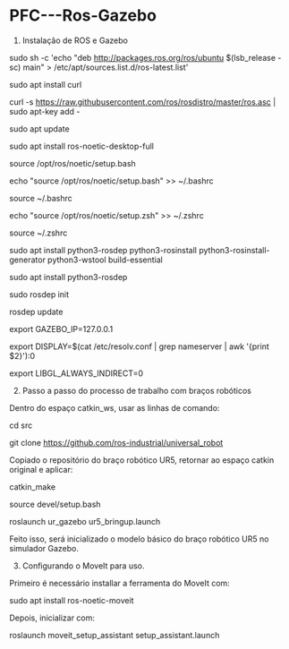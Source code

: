 # PFC---Ros-Gazebo

1. Instalação de ROS e Gazebo

sudo sh -c 'echo "deb http://packages.ros.org/ros/ubuntu $(lsb_release -sc) main" > /etc/apt/sources.list.d/ros-latest.list'

sudo apt install curl

curl -s https://raw.githubusercontent.com/ros/rosdistro/master/ros.asc | sudo apt-key add -

sudo apt update

sudo apt install ros-noetic-desktop-full

source /opt/ros/noetic/setup.bash

echo "source /opt/ros/noetic/setup.bash" >> ~/.bashrc

source ~/.bashrc

echo "source /opt/ros/noetic/setup.zsh" >> ~/.zshrc

source ~/.zshrc

sudo apt install python3-rosdep python3-rosinstall python3-rosinstall-generator python3-wstool build-essential

sudo apt install python3-rosdep

sudo rosdep init

rosdep update

export GAZEBO_IP=127.0.0.1

export DISPLAY=$(cat /etc/resolv.conf | grep nameserver | awk '{print $2}'):0 

export LIBGL_ALWAYS_INDIRECT=0


2. Passo a passo do processo de trabalho com braços robóticos

Dentro do espaço catkin_ws, usar as linhas de comando:

cd src

git clone https://github.com/ros-industrial/universal_robot

Copiado o repositório do braço robótico UR5, retornar ao espaço catkin original e aplicar:

catkin_make

source devel/setup.bash

roslaunch ur_gazebo ur5_bringup.launch

Feito isso, será inicializado o modelo básico do braço robótico UR5 no simulador Gazebo.


3. Configurando o MoveIt para uso.

Primeiro é necessário installar a ferramenta do MoveIt com:

sudo apt install ros-noetic-moveit

Depois, inicializar com:

roslaunch moveit_setup_assistant setup_assistant.launch


